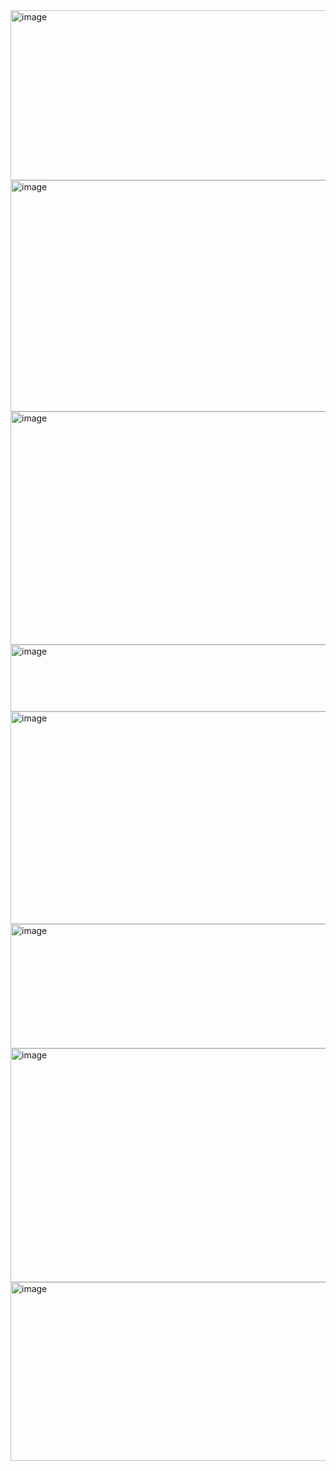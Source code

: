 <img width="935" height="272" alt="image" src="https://github.com/user-attachments/assets/30be0305-4f9e-4958-90a9-7630d9087d69" />
<img width="938" height="370" alt="image" src="https://github.com/user-attachments/assets/fcb2db3f-b81f-490f-885a-e3f77ae05c4b" />
<img width="938" height="373" alt="image" src="https://github.com/user-attachments/assets/3cd34b79-692e-4a07-9871-6168c1942093" />
<img width="941" height="107" alt="image" src="https://github.com/user-attachments/assets/2b31c0b1-a44f-4efc-b71b-8caa0717eaa3" />
<img width="941" height="340" alt="image" src="https://github.com/user-attachments/assets/326542a6-ea36-47fc-8fc1-a84fb2dbbb08" />
<img width="940" height="199" alt="image" src="https://github.com/user-attachments/assets/3756f9a6-64dd-435c-b867-cc92eff98303" />
<img width="938" height="374" alt="image" src="https://github.com/user-attachments/assets/380937ca-6494-4005-b6dd-0456512e2f57" />
<img width="938" height="286" alt="image" src="https://github.com/user-attachments/assets/b3aba6ac-9245-4ef6-808c-34ec7759f49e" />
